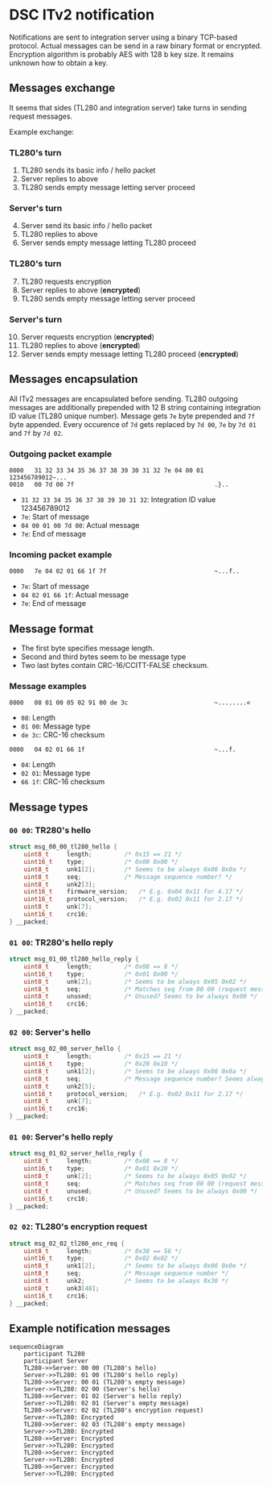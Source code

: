 # DSC ITv2 notification

Notifications are sent to integration server using a binary TCP-based protocol.
Actual messages can be send in a raw binary format or encrypted.
Encryption algorithm is probably AES with 128 b key size.
It remains unknown how to obtain a key.

## Messages exchange

It seems that sides (TL280 and integration server) take turns in sending request messages.

Example exchange:

### TL280's turn

1. TL280 sends its basic info / hello packet
2. Server replies to above
3. TL280 sends empty message letting server proceed

### Server's turn

4. Server send its basic info / hello packet
5. TL280 replies to above
6. Server sends empty message letting TL280 proceed

### TL280's turn

7. TL280 requests encryption
8. Server replies to above (**encrypted**)
9. TL280 sends empty message letting server proceed

### Server's turn

10. Server requests encryption (**encrypted**)
11. TL280 replies to above (**encrypted**)
12. Server sends empty message letting TL280 proceed (**encrypted**)

## Messages encapsulation

All ITv2 messages are encapsulated before sending.
TL280 outgoing messages are additionally prepended with 12 B string containing integration ID value (TL280 unique number).
Message gets `7e` byte prepended and `7f` byte appended.
Every occurence of `7d` gets replaced by `7d 00`, `7e` by `7d 01` and `7f` by `7d 02`.

### Outgoing packet example

```
0000   31 32 33 34 35 36 37 38 39 30 31 32 7e 04 00 01   123456789012~...
0010   00 7d 00 7f                                       .}..
```

* `31 32 33 34 35 36 37 38 39 30 31 32`: Integration ID value 123456789012
* `7e`: Start of message
* `04 00 01 00 7d 00`: Actual message
* `7e`: End of message

### Incoming packet example

```
0000   7e 04 02 01 66 1f 7f                              ~...f..
```

* `7e`: Start of message
* `04 02 01 66 1f`: Actual message
* `7e`: End of message

## Message format

* The first byte specifies message length.
* Second and third bytes seem to be message type
* Two last bytes contain CRC-16/CCITT-FALSE checksum.

### Message examples

```
0000   08 01 00 05 02 91 00 de 3c                        ~........<
```

* `08`: Length
* `01 00`: Message type
* `de 3c`: CRC-16 checksum

```
0000   04 02 01 66 1f                                    ~...f.
```

* `04`: Length
* `02 01`: Message type
* `66 1f`: CRC-16 checksum

## Message types

### `00 00`: TR280's hello

```c
struct msg_00_00_tl280_hello {
	uint8_t		length;			/* 0x15 == 21 */
	uint16_t	type;			/* 0x00 0x00 */
	uint8_t		unk1[2];		/* Seems to be always 0x06 0x0a */
	uint8_t		seq;			/* Message sequence number? */
	uint8_t		unk2[3];
	uint16_t	firmware_version;	/* E.g. 0x04 0x11 for 4.17 */
	uint16_t	protocol_version;	/* E.g. 0x02 0x11 for 2.17 */
	uint8_t		unk[7];
	uint16_t	crc16;
} __packed;
```

### `01 00`: TR280's hello reply

```c
struct msg_01_00_tl280_hello_reply {
	uint8_t		length;			/* 0x08 == 8 */
	uint16_t	type;			/* 0x01 0x00 */
	uint8_t		unk[2];			/* Seems to be always 0x05 0x02 */
	uint8_t		seq;			/* Matches seq from 00 00 (request message sequence number?) */
	uint8_t		unused;			/* Unused? Seems to be always 0x00 */
	uint16_t	crc16;
} __packed;
```

### `02 00`: Server's hello

```c
struct msg_02_00_server_hello {
	uint8_t		length;			/* 0x15 == 21 */
	uint16_t	type;			/* 0x20 0x10 */
	uint8_t		unk1[2];		/* Seems to be always 0x06 0x0a */
	uint8_t		seq;			/* Message sequence number? Seems always 0x01 */
	uint8_t		unk2[5];
	uint16_t	protocol_version;	/* E.g. 0x02 0x11 for 2.17 */
	uint8_t		unk[7];
	uint16_t	crc16;
} __packed;
```

### `01 00`: Server's hello reply

```c
struct msg_01_02_server_hello_reply {
	uint8_t		length;			/* 0x08 == 8 */
	uint16_t	type;			/* 0x01 0x20 */
	uint8_t		unk[2];			/* Seems to be always 0x05 0x02 */
	uint8_t		seq;			/* Matches seq from 00 00 (request message sequence number?) */
	uint8_t		unused;			/* Unused? Seems to be always 0x00 */
	uint16_t	crc16;
} __packed;
```

### `02 02`: TL280's encryption request

```c
struct msg_02_02_tl280_enc_req {
	uint8_t		length;			/* 0x38 == 56 */
	uint16_t	type;			/* 0x02 0x02 */
	uint8_t		unk1[2];		/* Seems to be always 0x06 0x0e */
	uint8_t		seq;			/* Message sequence number */
	uint8_t		unk2;			/* Seems to be always 0x30 */
	uint8_t		unk3[48];
	uint16_t	crc16;
} __packed;
```

## Example notification messages

```mermaid
sequenceDiagram
    participant TL280
    participant Server
    TL280->>Server: 00 00 (TL280's hello)
    Server->>TL280: 01 00 (TL280's hello reply)
    TL280->>Server: 00 01 (TL280's empty message)
    Server->>TL280: 02 00 (Server's hello)
    TL280->>Server: 01 02 (Server's hello reply)
    Server->>TL280: 02 01 (Server's empty message)
    TL280->>Server: 02 02 (TL280's encryption request)
    Server->>TL280: Encrypted
    TL280->>Server: 02 03 (TL280's empty message)
    Server->>TL280: Encrypted
    TL280->>Server: Encrypted
    Server->>TL280: Encrypted
    TL280->>Server: Encrypted
    Server->>TL280: Encrypted
    TL280->>Server: Encrypted
    Server->>TL280: Encrypted
```

